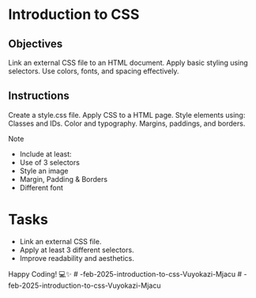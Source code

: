 # Introduction to CSS

## Objectives
Link an external CSS file to an HTML document.
Apply basic styling using selectors.
Use colors, fonts, and spacing effectively.

## Instructions

Create a style.css file.
Apply CSS to a HTML page.
Style elements using:
Classes and IDs.
Color and typography.
Margins, paddings, and borders.

>[!NOTE]
>  - Include at least:
>  - Use of 3 selectors
>  - Style an image
>  - Margin, Padding & Borders
>  - Different font

# Tasks
 - Link an external CSS file.
 - Apply at least 3 different selectors.
 - Improve readability and aesthetics.

Happy Coding! 💻✨
#   - f e b - 2 0 2 5 - i n t r o d u c t i o n - t o - c s s - V u y o k a z i - M j a c u  
 #   - f e b - 2 0 2 5 - i n t r o d u c t i o n - t o - c s s - V u y o k a z i - M j a c u  
 